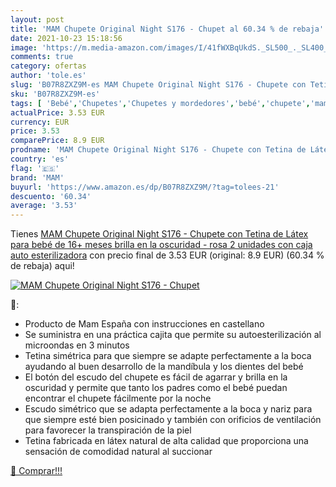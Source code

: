 ```yaml
---
layout: post
title: 'MAM Chupete Original Night S176 - Chupet al 60.34 % de rebaja'
date: 2021-10-23 15:18:56
image: 'https://m.media-amazon.com/images/I/41fWXBqUkdS._SL500_._SL400_.jpg'
comments: true
category: ofertas
author: 'tole.es'
slug: 'B07R8ZXZ9M-es MAM Chupete Original Night S176 - Chupete con Tetina de...'
sku: 'B07R8ZXZ9M-es'
tags: [ 'Bebé','Chupetes','Chupetes y mordedores','bebé','chupete','mam', ]
actualPrice: 3.53 EUR
currency: EUR
price: 3.53
comparePrice: 8.9 EUR
prodname: 'MAM Chupete Original Night S176 - Chupete con Tetina de Látex  para bebé de 16+ meses  brilla en la oscuridad - rosa  2 unidades  con caja auto esterilizadora'
country: 'es'
flag: '🇪🇸'
brand: 'MAM'
buyurl: 'https://www.amazon.es/dp/B07R8ZXZ9M/?tag=tolees-21'
descuento: '60.34'
average: '3.53'
---
```


Tienes [MAM Chupete Original Night S176 - Chupete con Tetina de Látex  para bebé de 16+ meses  brilla en la oscuridad - rosa  2 unidades  con caja auto esterilizadora](https://www.amazon.es/dp/B07R8ZXZ9M/?tag=tolees-21) con precio final de  3.53 EUR (original: 8.9 EUR) (60.34 %  de rebaja) aqui!

[![MAM Chupete Original Night S176 - Chupet](https://m.media-amazon.com/images/I/41fWXBqUkdS._SL500_._SL400_.jpg)](https://www.amazon.es/dp/B07R8ZXZ9M/?tag=tolees-21)

🔎:

- Producto de Mam España con instrucciones en castellano
- Se suministra en una práctica cajita que permite su autoesterilización al microondas en 3 minutos
- Tetina simétrica para que siempre se adapte perfectamente a la boca ayudando al buen desarrollo de la mandíbula y los dientes del bebé
- El botón del escudo del chupete es fácil de agarrar y brilla en la oscuridad y permite que tanto los padres como el bebé puedan encontrar el chupete fácilmente por la noche
- Escudo simétrico que se adapta perfectamente a la boca y nariz para que siempre esté bien posicinado y también con orificios de ventilación para favorecer la transpiración de la piel
- Tetina fabricada en látex natural de alta calidad que proporciona una sensación de comodidad natural al succionar

[🛒 Comprar!!!](https://www.amazon.es/dp/B07R8ZXZ9M/?tag=tolees-21)
